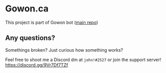 # Gowon.ca

This project is part of Gowon bot ([main repo](https://github.com/jivison/gowon))

## Any questions?

Somethings broken? Just curious how something works?

Feel free to shoot me a Discord dm at `john!#2527`
or join the support server! https://discord.gg/9Vr7Df7TZf
